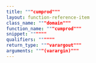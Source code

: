 ```yaml
---
title: """cumprod"""
layout: function-reference-item
class_name: """domain"""
function_name: """cumprod"""
snippet: """"""
qualifiers: """"""
return_type: """varargout"""
arguments: """(varargin)"""
---
```


